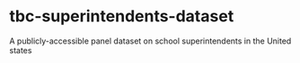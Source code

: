 # tbc-superintendents-dataset
A publicly-accessible panel dataset on school superintendents in the United states
